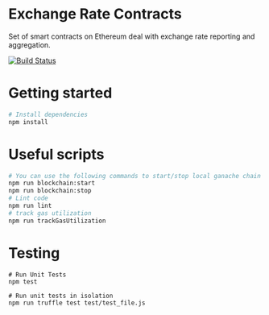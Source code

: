 # Exchange Rate Contracts
Set of smart contracts on Ethereum deal with exchange rate reporting and aggregation.

[![Build Status](https://travis-ci.com/frgprotocol/exchange_rate_contracts.svg?token=xxNsLhLrTiyG3pc78i5v&branch=master)](https://travis-ci.com/frgprotocol/exchange_rate_contracts)

# Getting started
```bash
# Install dependencies
npm install
```

# Useful scripts
``` bash
# You can use the following commands to start/stop local ganache chain
npm run blockchain:start
npm run blockchain:stop
# Lint code
npm run lint
# track gas utilization
npm run trackGasUtilization
```

# Testing
```
# Run Unit Tests
npm test

# Run unit tests in isolation
npm run truffle test test/test_file.js
```
